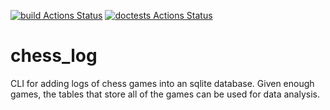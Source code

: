 [![build Actions Status](https://github.com/Oliver-Feighan/chess_log/workflows/build/badge.svg)](https://github.com/Oliver-Feighan/chess_log/actions)
[![doctests Actions Status](https://github.com/Oliver-Feighan/chess_log/workflows/doctests/badge.svg)](https://github.com/Oliver-Feighan/chess_log/actions)
# chess_log

CLI for adding logs of chess games into an sqlite database. Given enough games, 
the tables that store all of the games can be used for data analysis.
